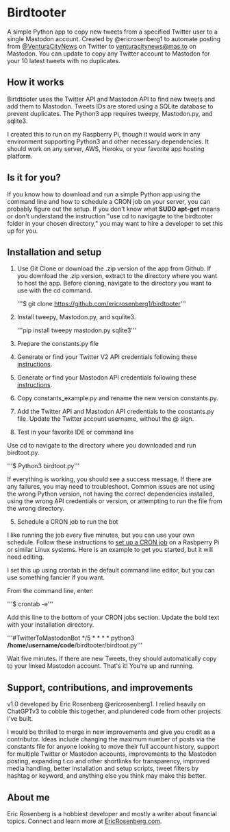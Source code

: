 # Birdtooter
A simple Python app to copy new tweets from a specified Twitter user to a single Mastodon account. Created by @ericrosenberg1 to automate posting from [@VenturaCityNews](https://twitter.com/venturacitynews) on Twitter to [venturacitynews@mas.to](https://venturacitynews@mas.to/@VenturaCityNews) on Mastodon. You can update to copy any Twitter account to Mastodon for your 10 latest tweets with no duplicates.

## How it works
Birtdtooter uses the Twitter API and Mastodon API to find new tweets and add them to Mastodon. Tweets IDs are stored using a SQLite database to prevent duplicates. The Python3 app requires tweepy, Mastodon.py, and sqlite3.

I created this to run on my Raspberry Pi, though it would work in any environment supporting Python3 and other necessary dependencies. It should work on any server, AWS, Heroku, or your favorite app hosting platform.

## Is it for you?
If you know how to download and run a simple Python app using the command line and how to schedule a CRON job on your server, you can probably figure out the setup. If you don't know what **SUDO apt-get** means or don't understand the instruction "use cd to navigagte to the birdtooter folder in your chosen directory," you may want to hire a developer to set this up for you.

## Installation and setup
1. Use Git Clone or download the .zip version of the app from Github. If you download the .zip version, extract to the directory where you want to host the app. Before cloning, navigate to the directory you want to use with the cd command.

    '''$ git clone https://github.com/ericrosenberg1/birdtooter'''

2. Install tweepy, Mastodon.py, and squlite3.

    '''pip install tweepy mastodon.py sqlite3'''

3. Prepare the constants.py file

  1. Generate or find your Twitter V2 API credentials following these [instructions](https://developer.twitter.com/en/support/twitter-api/v2).
  1. Generate or find your Mastodon API credentials following these [instructions](https://shkspr.mobi/blog/2018/08/easy-guide-to-building-mastodon-bots/).
  1. Copy constants_example.py and rename the new version constants.py.
  1. Add the Twitter API and Mastodon API credentials to the constants.py file. Update the Twitter account username, without the @ sign.

4. Test in your favorite IDE or command line

Use cd to navigate to the directory where you downloaded and run birdtoot.py.

'''$ Python3 birdtoot.py'''
  
If everything is working, you should see a success message. If there are any failures, you may need to troubleshoot. Common issues are not using the wrong Python version, not having the correct dependencies installed, using the wrong API credentials or version, or attempting to run the file from the wrong directory.

5. Schedule a CRON job to run the bot

I like running the job every five minutes, but you can use your own schedule. Follow these instructions to [set up a CRON job](https://bc-robotics.com/tutorials/setting-cron-job-raspberry-pi/) on a Rasbperry Pi or similar Linux systems. Here is an example to get you started, but it will need editing.

I set this up using crontab in the default command line editor, but you can use something fancier if you want.

From the command line, enter:

'''$ crontab -e'''
    
Add this line to the bottom of your CRON jobs section. Update the bold text with your installation directory.

'''#TwitterToMastodonBot
*/5 * * * * python3 **/home/username/code**/birdtooter/birdtoot.py'''

Wait five minutes. If there are new Tweets, they should automatically copy to your linked Mastodon account. That's it! You're up and running.

## Support, contributions, and improvements
v1.0 developed by Eric Rosenberg @ericrosenberg1. I relied heavily on ChatGPTv3 to cobble this together, and plundered code from other projects I've built.

I would be thrilled to merge in new improvements and give you credit as a contributor. Ideas include changing the maximum number of posts via the constants file for anyone looking to move their full account history, support for multiple Twitter or Mastodon accounts, improvements to the Mastodon posting, expanding t.co and other shortlinks for transparency, improved media handling, better installation and setup scripts, tweet filters by hashtag or keyword, and anything else you think may make this better.

## About me
Eric Rosenberg is a hobbiest developer and mostly a writer about financial topics. Connect and learn more at [EricRosenberg.com](https://ericrosenberg.com).
